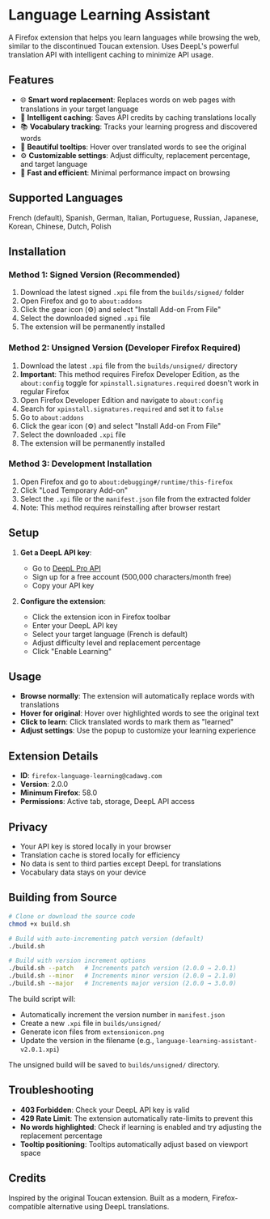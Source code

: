 # Language Learning Assistant

A Firefox extension that helps you learn languages while browsing the web, similar to the discontinued Toucan extension. Uses DeepL's powerful translation API with intelligent caching to minimize API usage.

## Features

- 🌐 **Smart word replacement**: Replaces words on web pages with translations in your target language
- 🎯 **Intelligent caching**: Saves API credits by caching translations locally
- 📚 **Vocabulary tracking**: Tracks your learning progress and discovered words
- 🎨 **Beautiful tooltips**: Hover over translated words to see the original
- ⚙️ **Customizable settings**: Adjust difficulty, replacement percentage, and target language
- 🚀 **Fast and efficient**: Minimal performance impact on browsing

## Supported Languages

French (default), Spanish, German, Italian, Portuguese, Russian, Japanese, Korean, Chinese, Dutch, Polish

## Installation

### Method 1: Signed Version (Recommended)

1. Download the latest signed `.xpi` file from the `builds/signed/` folder
2. Open Firefox and go to `about:addons`
3. Click the gear icon (⚙️) and select "Install Add-on From File"
4. Select the downloaded signed `.xpi` file
5. The extension will be permanently installed

### Method 2: Unsigned Version (Developer Firefox Required)

1. Download the latest `.xpi` file from the `builds/unsigned/` directory
2. **Important**: This method requires Firefox Developer Edition, as the `about:config` toggle for `xpinstall.signatures.required` doesn't work in regular Firefox
3. Open Firefox Developer Edition and navigate to `about:config`
4. Search for `xpinstall.signatures.required` and set it to `false`
5. Go to `about:addons`
6. Click the gear icon (⚙️) and select "Install Add-on From File"
7. Select the downloaded `.xpi` file
8. The extension will be permanently installed

### Method 3: Development Installation

1. Open Firefox and go to `about:debugging#/runtime/this-firefox`
2. Click "Load Temporary Add-on"
3. Select the `.xpi` file or the `manifest.json` file from the extracted folder
4. Note: This method requires reinstalling after browser restart

## Setup

1. **Get a DeepL API key**:
   - Go to [DeepL Pro API](https://www.deepl.com/pro-api)
   - Sign up for a free account (500,000 characters/month free)
   - Copy your API key

2. **Configure the extension**:
   - Click the extension icon in Firefox toolbar
   - Enter your DeepL API key
   - Select your target language (French is default)
   - Adjust difficulty level and replacement percentage
   - Click "Enable Learning"

## Usage

- **Browse normally**: The extension will automatically replace words with translations
- **Hover for original**: Hover over highlighted words to see the original text
- **Click to learn**: Click translated words to mark them as "learned"
- **Adjust settings**: Use the popup to customize your learning experience

## Extension Details

- **ID**: `firefox-language-learning@cadawg.com`
- **Version**: 2.0.0
- **Minimum Firefox**: 58.0
- **Permissions**: Active tab, storage, DeepL API access

## Privacy

- Your API key is stored locally in your browser
- Translation cache is stored locally for efficiency
- No data is sent to third parties except DeepL for translations
- Vocabulary data stays on your device

## Building from Source

```bash
# Clone or download the source code
chmod +x build.sh

# Build with auto-incrementing patch version (default)
./build.sh

# Build with version increment options
./build.sh --patch   # Increments patch version (2.0.0 → 2.0.1)
./build.sh --minor   # Increments minor version (2.0.0 → 2.1.0)
./build.sh --major   # Increments major version (2.0.0 → 3.0.0)
```

The build script will:
- Automatically increment the version number in `manifest.json`
- Create a new `.xpi` file in `builds/unsigned/`
- Generate icon files from `extensionicon.png`
- Update the version in the filename (e.g., `language-learning-assistant-v2.0.1.xpi`)

The unsigned build will be saved to `builds/unsigned/` directory.

## Troubleshooting

- **403 Forbidden**: Check your DeepL API key is valid
- **429 Rate Limit**: The extension automatically rate-limits to prevent this
- **No words highlighted**: Check if learning is enabled and try adjusting the replacement percentage
- **Tooltip positioning**: Tooltips automatically adjust based on viewport space

## Credits

Inspired by the original Toucan extension. Built as a modern, Firefox-compatible alternative using DeepL translations.
